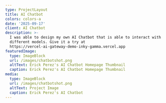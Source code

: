 ```yaml
---
type: ProjectLayout
title: AI Chatbot
colors: colors-a
date: '2025-09-17'
client: AI Chatbot
description: >-
  I was able to design my own AI Chatbot that is able to interact with various
  different models. Give it a try at
  https://vercel-ai-gateway-demo-inky-gamma.vercel.app
featuredImage:
  type: ImageBlock
  url: /images/chatbotshot.png
  altText: Erick Perez's AI Chatbot Homepage Thumbnail
  caption: Erick Perez's AI Chatbot Homepage Thumbnail
media:
  type: ImageBlock
  url: /images/chatbotshot.png
  altText: Project Image
  caption: Erick Perez's AI Chatbot
---
```

